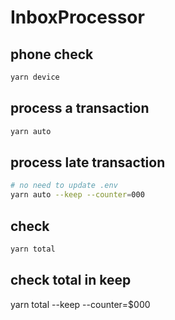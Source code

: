 # InboxProcessor

## phone check

```bash
yarn device
```

## process a transaction

```bash
yarn auto
```

## process late transaction

```bash
# no need to update .env
yarn auto --keep --counter=000
```

## check

```bash
yarn total
```

## check total in keep

yarn total --keep  --counter=$000
